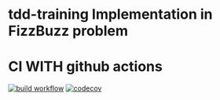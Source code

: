 # tdd-training Implementation in FizzBuzz problem
# CI WITH github actions
[![build workflow](https://github.com/AbidarYassine/tdd-training/actions/workflows/maven.yml/badge.svg)](https://github.com/AbidarYassine/tdd-training/actions)
[![codecov](https://codecov.io/gh/AbidarYassine//tdd-training/branch/main/graph/badge.svg?token=H5LANOBRH6)](https://codecov.io/gh/AbidarYassine/tdd-training)
